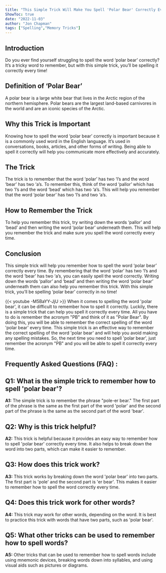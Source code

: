 ```yaml
---
title: "This Simple Trick Will Make You Spell 'Polar Bear' Correctly Every Time!"
ShowToc: true 
date: "2022-11-03"
author: "Jon Chapman" 
tags: ["Spelling","Memory Tricks"]
---
```

## Introduction

Do you ever find yourself struggling to spell the word ‘polar bear’ correctly? It’s a tricky word to remember, but with this simple trick, you’ll be spelling it correctly every time!

## Definition of ‘Polar Bear’

A polar bear is a large white bear that lives in the Arctic region of the northern hemisphere. Polar bears are the largest land-based carnivores in the world and are an iconic species of the Arctic.

## Why this Trick is Important

Knowing how to spell the word ‘polar bear’ correctly is important because it is a commonly used word in the English language. It’s used in conversations, books, articles, and other forms of writing. Being able to spell it correctly will help you communicate more effectively and accurately.

## The Trick

The trick is to remember that the word ‘polar’ has two ‘l’s and the word ‘bear’ has two ‘a’s. To remember this, think of the word ‘pallor’ which has two ‘l’s and the word ‘bead’ which has two ‘a’s. This will help you remember that the word ‘polar bear’ has two ‘l’s and two ‘a’s.

## How to Remember the Trick

To help you remember this trick, try writing down the words ‘pallor’ and ‘bead’ and then writing the word ‘polar bear’ underneath them. This will help you remember the trick and make sure you spell the word correctly every time.

## Conclusion

This simple trick will help you remember how to spell the word ‘polar bear’ correctly every time. By remembering that the word ‘polar’ has two ‘l’s and the word ‘bear’ has two ‘a’s, you can easily spell the word correctly. Writing down the words ‘pallor’ and ‘bead’ and then writing the word ‘polar bear’ underneath them can also help you remember this trick. With this simple trick, you’ll be spelling ‘polar bear’ correctly in no time!

{{< youtube -M5BaYY-JjU >}} 
When it comes to spelling the word 'polar bear', it can be difficult to remember how to spell it correctly. Luckily, there is a simple trick that can help you spell it correctly every time. All you have to do is remember the acronym "PB" and think of it as "Polar Bear". By doing this, you will be able to remember the correct spelling of the word 'polar bear' every time. This simple trick is an effective way to remember the correct spelling of the word 'polar bear' and will help you avoid making any spelling mistakes. So, the next time you need to spell 'polar bear', just remember the acronym "PB" and you will be able to spell it correctly every time.

## Frequently Asked Questions (FAQ) :
## Q1: What is the simple trick to remember how to spell 'polar bear'?

**A1:** The simple trick is to remember the phrase "pole-er bear." The first part of the phrase is the same as the first part of the word 'polar' and the second part of the phrase is the same as the second part of the word 'bear'. 

## Q2: Why is this trick helpful?

**A2:** This trick is helpful because it provides an easy way to remember how to spell 'polar bear' correctly every time. It also helps to break down the word into two parts, which can make it easier to remember. 

## Q3: How does this trick work?

**A3:** This trick works by breaking down the word 'polar bear' into two parts. The first part is 'pole' and the second part is 'er bear'. This makes it easier to remember how to spell the word correctly every time. 

## Q4: Does this trick work for other words?

**A4:** This trick may work for other words, depending on the word. It is best to practice this trick with words that have two parts, such as 'polar bear'. 

## Q5: What other tricks can be used to remember how to spell words?

**A5:** Other tricks that can be used to remember how to spell words include using mnemonic devices, breaking words down into syllables, and using visual aids such as pictures or diagrams.



